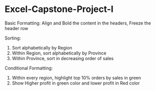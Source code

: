 # Excel-Capstone-Project-I

Basic Formatting: Align and Bold the content in the headers, Freeze the header row

Sorting:
1. Sort alphabetically by Region
2. Within Region, sort alphabetically by Province
3. Within Province, sort in decreasing order of sales


Conditional Formatting:
1. Within every region, highlight top 10% orders by sales in green
2. Show Higher profit in green color and lower profit in Red color
